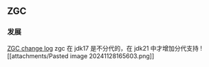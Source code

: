 ## ZGC
### 发展
[ZGC change log](https://wiki.openjdk.org/display/zgc#Main-ChangeLog)
zgc 在 jdk17 是不分代的，在 jdk21 中才增加分代支持
![[attachments/Pasted image 20241128165603.png]]